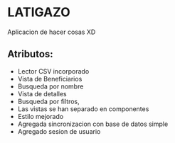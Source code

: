 # LATIGAZO

Aplicacion de hacer cosas XD

## Atributos:
* Lector CSV incorporado
* Vista de Beneficiarios
* Busqueda por nombre
* Vista de detalles
* Busqueda por filtros,
* Las vistas se han separado en componentes
* Estilo mejorado
* Agregada sincronizacion con base de datos simple
* Agregado sesion de usuario